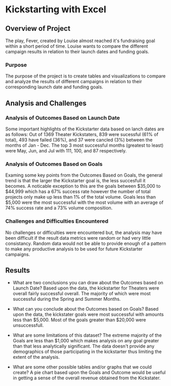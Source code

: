 # Kickstarting with Excel

## Overview of Project
The play, Fever, created by Louise almost reached it's fundraising goal within a short period of time. Louise wants to compare the different campaign results in relation to their launch dates and funding goals.

### Purpose
The purpose of the project is to create tables and visualizations to compare and analyze the results of different campaigns in relation to their corresponding launch date and funding goals.

## Analysis and Challenges

### Analysis of Outcomes Based on Launch Date
Some important highlights of the Kickstarter data based on lanch dates are as follows: Out of 1369 Theater Kickstaters, 839 were sucessful (61% of total), 493 have failed (36%), and 37 were cancled (3%) between the months of Jan - Dec. The top 3 most successful months (greatest to least) were May, Jun, and Jul with 111, 100, and 87 respectively.

### Analysis of Outcomes Based on Goals
Examing some key points from the Outcomes Based on Goals, the general trend is that the larger the Kickstarter goal is, the less succesfull it becomes. A noticable exception to this are the goals between $35,000 to $44,999 which has a 67% success rate however the number of total projects only make up less than 1% of the total volume. Goals less than $5,000 were the most successful with the most volume with an average of 74% success rate and a 73% volume composition.   

### Challenges and Difficulties Encountered
No challenges or difficulties were encountered but, the analysis may have been difficult if the result data metrics were random or had very little consistancy. Random data would not be able to provide enough of a pattern to make any productive analysis to be used for future Kickstarter campaigns.

## Results

- What are two conclusions you can draw about the Outcomes based on Launch Date?
Based upon the data, the kickstarter for Theaters were overall fairly successful overall. The majority of which were most successful during the Spring and Summer Months. 

- What can you conclude about the Outcomes based on Goals?
Based upon the data, the kickstater goals were most successful with amounts less than $5,000. Most of the goals greater than $20,000 were unsuccessfull.

- What are some limitations of this dataset?
The extreme majority of the Goals are less than $1,000 which makes analysis on any goal greater than that less analytically significant. The data doesn't provide any demographics of those participating in the kickstarter thus limiting the extent of the analysis.

- What are some other possible tables and/or graphs that we could create?
A pie chart based upon the Goals and Outcome would be useful in getting a sense of the overall revenue obtained from the Kickstater.
